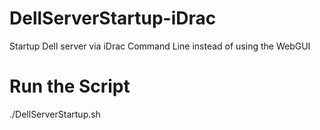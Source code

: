 # DellServerStartup-iDrac
Startup Dell server via iDrac Command Line instead of using the WebGUI

# Run the Script
./DellServerStartup.sh
